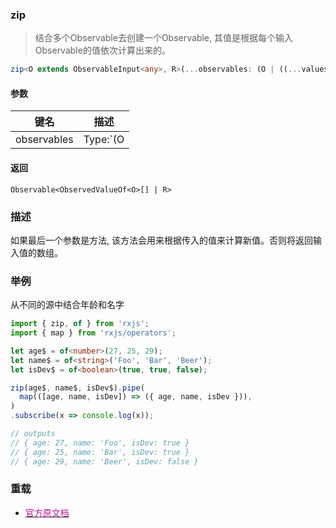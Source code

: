 ### zip <icon badge type='function'/>
> 结合多个Observable去创建一个Observable, 其值是根据每个输入Observable的值依次计算出来的。
```ts
zip<O extends ObservableInput<any>, R>(...observables: (O | ((...values: ObservedValueOf<O>[]) => R))[]): Observable<ObservedValueOf<O>[] | R>
```
#### 参数
| 键名 | 描述 |
| --- | --- |
| observables | Type:`(O | ((...values: ObservedValueOf[]) => R))[]` |
#### 返回
`Observable<ObservedValueOf<O>[] | R>`
### 描述
如果最后一个参数是方法, 该方法会用来根据传入的值来计算新值。否则将返回输入值的数组。
### 举例
从不同的源中结合年龄和名字
```ts
import { zip, of } from 'rxjs';
import { map } from 'rxjs/operators';

let age$ = of<number>(27, 25, 29);
let name$ = of<string>('Foo', 'Bar', 'Beer');
let isDev$ = of<boolean>(true, true, false);

zip(age$, name$, isDev$).pipe(
  map(([age, name, isDev]) => ({ age, name, isDev })),
)
.subscribe(x => console.log(x));

// outputs
// { age: 27, name: 'Foo', isDev: true }
// { age: 25, name: 'Bar', isDev: true }
// { age: 29, name: 'Beer', isDev: false }
```
### 重载
* [<font color=#B7178C>官方原文档</font>](https://rxjs-dev.firebaseapp.com/api/index/function/zip)